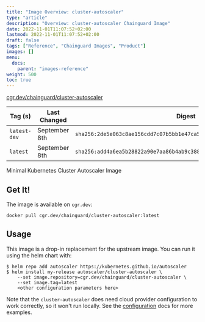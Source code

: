 ```yaml
---
title: "Image Overview: cluster-autoscaler"
type: "article"
description: "Overview: cluster-autoscaler Chainguard Image"
date: 2022-11-01T11:07:52+02:00
lastmod: 2022-11-01T11:07:52+02:00
draft: false
tags: ["Reference", "Chainguard Images", "Product"]
images: []
menu:
  docs:
    parent: "images-reference"
weight: 500
toc: true
---
```


[cgr.dev/chainguard/cluster-autoscaler](https://github.com/chainguard-images/images/tree/main/images/cluster-autoscaler)

| Tag (s)       | Last Changed  | Digest                                                                    |
|---------------|---------------|---------------------------------------------------------------------------|
|  `latest-dev` | September 8th | `sha256:2de5e063c8ae156cdd7c07b5bb1e47ca5a403979d558f3aac6bb2e44fd4a60dd` |
|  `latest`     | September 8th | `sha256:add4a6ea5b28822a90e7aa86b4ab9c38844f150749a48e1bb477233f18bdd925` |



Minimal Kubernetes Cluster Autoscaler Image

## Get It!

The image is available on `cgr.dev`:

```
docker pull cgr.dev/chainguard/cluster-autoscaler:latest
```

## Usage

This image is a drop-in replacement for the upstream image.
You can run it using the helm chart with:

```shell
$ helm repo add autoscaler https://kubernetes.github.io/autoscaler
$ helm install my-release autoscaler/cluster-autoscaler \
    --set image.repository=cgr.dev/chainguard/cluster-autoscaler \
    --set image.tag=latest
    <other configuration parameters here>
```

Note that the `cluster-autoscaler` does need cloud provider configuration to work correctly, so it won't run locally.
See the [configuration](https://github.com/kubernetes/autoscaler/tree/master/charts/cluster-autoscaler) docs for more examples.


